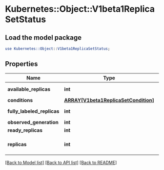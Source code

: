 # Kubernetes::Object::V1beta1ReplicaSetStatus

## Load the model package
```perl
use Kubernetes::Object::V1beta1ReplicaSetStatus;
```

## Properties
Name | Type | Description | Notes
------------ | ------------- | ------------- | -------------
**available_replicas** | **int** | The number of available replicas (ready for at least minReadySeconds) for this replica set. | [optional] 
**conditions** | [**ARRAY[V1beta1ReplicaSetCondition]**](V1beta1ReplicaSetCondition.md) | Represents the latest available observations of a replica set&#39;s current state. | [optional] 
**fully_labeled_replicas** | **int** | The number of pods that have labels matching the labels of the pod template of the replicaset. | [optional] 
**observed_generation** | **int** | ObservedGeneration reflects the generation of the most recently observed ReplicaSet. | [optional] 
**ready_replicas** | **int** | The number of ready replicas for this replica set. | [optional] 
**replicas** | **int** | Replicas is the most recently oberved number of replicas. More info: https://kubernetes.io/docs/concepts/workloads/controllers/replicationcontroller/#what-is-a-replicationcontroller | 

[[Back to Model list]](../README.md#documentation-for-models) [[Back to API list]](../README.md#documentation-for-api-endpoints) [[Back to README]](../README.md)


